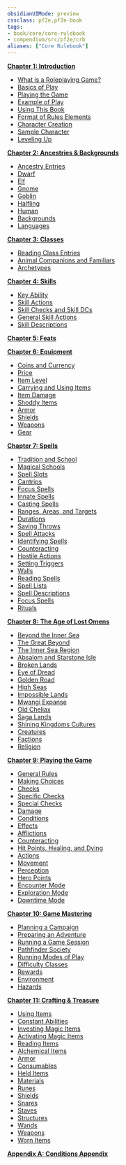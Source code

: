 ```yaml
---
obsidianUIMode: preview
cssclass: pf2e,pf2e-book
tags:
- book/core/core-rulebook
- compendium/src/pf2e/crb
aliases: ["Core Rulebook"]
---
```

**[Chapter 1: Introduction](/rules/core-rulebook/chapter-1-introduction.md)**

- [What is a Roleplaying Game?](/rules/core-rulebook/chapter-1-introduction.md#What%20is%20a%20Roleplaying%20Game?)
- [Basics of Play](/rules/core-rulebook/chapter-1-introduction.md#Basics%20of%20Play)
- [Playing the Game](/rules/core-rulebook/chapter-1-introduction.md#Playing%20the%20Game)
- [Example of Play](/rules/core-rulebook/chapter-1-introduction.md#Example%20of%20Play)
- [Using This Book](/rules/core-rulebook/chapter-1-introduction.md#Using%20This%20Book)
- [Format of Rules Elements](/rules/core-rulebook/chapter-1-introduction.md#Format%20of%20Rules%20Elements)
- [Character Creation](/rules/core-rulebook/chapter-1-introduction.md#Character%20Creation)
- [Sample Character](/rules/core-rulebook/chapter-1-introduction.md#Sample%20Character)
- [Leveling Up](/rules/core-rulebook/chapter-1-introduction.md#Leveling%20Up)

**[Chapter 2: Ancestries & Backgrounds](/rules/core-rulebook/chapter-2-ancestries-backgrounds.md)**

- [Ancestry Entries](/rules/core-rulebook/chapter-2-ancestries-backgrounds.md#Ancestry%20Entries)
- [Dwarf](/rules/core-rulebook/chapter-2-ancestries-backgrounds.md#Dwarf)
- [Elf](/rules/core-rulebook/chapter-2-ancestries-backgrounds.md#Elf)
- [Gnome](/rules/core-rulebook/chapter-2-ancestries-backgrounds.md#Gnome)
- [Goblin](/rules/core-rulebook/chapter-2-ancestries-backgrounds.md#Goblin)
- [Halfling](/rules/core-rulebook/chapter-2-ancestries-backgrounds.md#Halfling)
- [Human](/rules/core-rulebook/chapter-2-ancestries-backgrounds.md#Human)
- [Backgrounds](/rules/core-rulebook/chapter-2-ancestries-backgrounds.md#Backgrounds)
- [Languages](/rules/core-rulebook/chapter-2-ancestries-backgrounds.md#Languages)

**[Chapter 3: Classes](/rules/core-rulebook/chapter-3-classes.md)**

- [Reading Class Entries](/rules/core-rulebook/chapter-3-classes.md#Reading%20Class%20Entries)
- [Animal Companions and Familiars](/rules/core-rulebook/chapter-3-classes.md#Animal%20Companions%20and%20Familiars)
- [Archetypes](/rules/core-rulebook/chapter-3-classes.md#Archetypes)

**[Chapter 4: Skills](/rules/core-rulebook/chapter-4-skills.md)**

- [Key Ability](/rules/core-rulebook/chapter-4-skills.md#Key%20Ability)
- [Skill Actions](/rules/core-rulebook/chapter-4-skills.md#Skill%20Actions)
- [Skill Checks and Skill DCs](/rules/core-rulebook/chapter-4-skills.md#Skill%20Checks%20and%20Skill%20DCs)
- [General Skill Actions](/rules/core-rulebook/chapter-4-skills.md#General%20Skill%20Actions)
- [Skill Descriptions](/rules/core-rulebook/chapter-4-skills.md#Skill%20Descriptions)

**[Chapter 5: Feats](/rules/core-rulebook/chapter-5-feats.md)**

**[Chapter 6: Equipment](/rules/core-rulebook/chapter-6-equipment.md)**

- [Coins and Currency](/rules/core-rulebook/chapter-6-equipment.md#Coins%20and%20Currency)
- [Price](/rules/core-rulebook/chapter-6-equipment.md#Price)
- [Item Level](/rules/core-rulebook/chapter-6-equipment.md#Item%20Level)
- [Carrying and Using Items](/rules/core-rulebook/chapter-6-equipment.md#Carrying%20and%20Using%20Items)
- [Item Damage](/rules/core-rulebook/chapter-6-equipment.md#Item%20Damage)
- [Shoddy Items](/rules/core-rulebook/chapter-6-equipment.md#Shoddy%20Items)
- [Armor](/rules/core-rulebook/chapter-6-equipment.md#Armor)
- [Shields](/rules/core-rulebook/chapter-6-equipment.md#Shields)
- [Weapons](/rules/core-rulebook/chapter-6-equipment.md#Weapons)
- [Gear](/rules/core-rulebook/chapter-6-equipment.md#Gear)

**[Chapter 7: Spells](/rules/core-rulebook/chapter-7-spells.md)**

- [Tradition and School](/rules/core-rulebook/chapter-7-spells.md#Tradition%20and%20School)
- [Magical Schools](/rules/core-rulebook/chapter-7-spells.md#Magical%20Schools)
- [Spell Slots](/rules/core-rulebook/chapter-7-spells.md#Spell%20Slots)
- [Cantrips](/rules/core-rulebook/chapter-7-spells.md#Cantrips)
- [Focus Spells](/rules/core-rulebook/chapter-7-spells.md#Focus%20Spells)
- [Innate Spells](/rules/core-rulebook/chapter-7-spells.md#Innate%20Spells)
- [Casting Spells](/rules/core-rulebook/chapter-7-spells.md#Casting%20Spells)
- [Ranges, Areas, and Targets](/rules/core-rulebook/chapter-7-spells.md#Ranges,%20Areas,%20and%20Targets)
- [Durations](/rules/core-rulebook/chapter-7-spells.md#Durations)
- [Saving Throws](/rules/core-rulebook/chapter-7-spells.md#Saving%20Throws)
- [Spell Attacks](/rules/core-rulebook/chapter-7-spells.md#Spell%20Attacks)
- [Identifying Spells](/rules/core-rulebook/chapter-7-spells.md#Identifying%20Spells)
- [Counteracting](/rules/core-rulebook/chapter-7-spells.md#Counteracting)
- [Hostile Actions](/rules/core-rulebook/chapter-7-spells.md#Hostile%20Actions)
- [Setting Triggers](/rules/core-rulebook/chapter-7-spells.md#Setting%20Triggers)
- [Walls](/rules/core-rulebook/chapter-7-spells.md#Walls)
- [Reading Spells](/rules/core-rulebook/chapter-7-spells.md#Reading%20Spells)
- [Spell Lists](/rules/core-rulebook/chapter-7-spells.md#Spell%20Lists)
- [Spell Descriptions](/rules/core-rulebook/chapter-7-spells.md#Spell%20Descriptions)
- [Focus Spells](/rules/core-rulebook/chapter-7-spells.md#Focus%20Spells)
- [Rituals](/rules/core-rulebook/chapter-7-spells.md#Rituals)

**[Chapter 8: The Age of Lost Omens](/rules/core-rulebook/chapter-8-the-age-of-lost-omens.md)**

- [Beyond the Inner Sea](/rules/core-rulebook/chapter-8-the-age-of-lost-omens.md#Beyond%20the%20Inner%20Sea)
- [The Great Beyond](/rules/core-rulebook/chapter-8-the-age-of-lost-omens.md#The%20Great%20Beyond)
- [The Inner Sea Region](/rules/core-rulebook/chapter-8-the-age-of-lost-omens.md#The%20Inner%20Sea%20Region)
- [Absalom and Starstone Isle](/rules/core-rulebook/chapter-8-the-age-of-lost-omens.md#Absalom%20and%20Starstone%20Isle)
- [Broken Lands](/rules/core-rulebook/chapter-8-the-age-of-lost-omens.md#Broken%20Lands)
- [Eye of Dread](/rules/core-rulebook/chapter-8-the-age-of-lost-omens.md#Eye%20of%20Dread)
- [Golden Road](/rules/core-rulebook/chapter-8-the-age-of-lost-omens.md#Golden%20Road)
- [High Seas](/rules/core-rulebook/chapter-8-the-age-of-lost-omens.md#High%20Seas)
- [Impossible Lands](/rules/core-rulebook/chapter-8-the-age-of-lost-omens.md#Impossible%20Lands)
- [Mwangi Expanse](/rules/core-rulebook/chapter-8-the-age-of-lost-omens.md#Mwangi%20Expanse)
- [Old Cheliax](/rules/core-rulebook/chapter-8-the-age-of-lost-omens.md#Old%20Cheliax)
- [Saga Lands](/rules/core-rulebook/chapter-8-the-age-of-lost-omens.md#Saga%20Lands)
- [Shining Kingdoms Cultures](/rules/core-rulebook/chapter-8-the-age-of-lost-omens.md#Shining%20Kingdoms%20Cultures)
- [Creatures](/rules/core-rulebook/chapter-8-the-age-of-lost-omens.md#Creatures)
- [Factions](/rules/core-rulebook/chapter-8-the-age-of-lost-omens.md#Factions)
- [Religion](/rules/core-rulebook/chapter-8-the-age-of-lost-omens.md#Religion)

**[Chapter 9: Playing the Game](/rules/core-rulebook/chapter-9-playing-the-game.md)**

- [General Rules](/rules/core-rulebook/chapter-9-playing-the-game.md#General%20Rules)
- [Making Choices](/rules/core-rulebook/chapter-9-playing-the-game.md#Making%20Choices)
- [Checks](/rules/core-rulebook/chapter-9-playing-the-game.md#Checks)
- [Specific Checks](/rules/core-rulebook/chapter-9-playing-the-game.md#Specific%20Checks)
- [Special Checks](/rules/core-rulebook/chapter-9-playing-the-game.md#Special%20Checks)
- [Damage](/rules/core-rulebook/chapter-9-playing-the-game.md#Damage)
- [Conditions](/rules/core-rulebook/chapter-9-playing-the-game.md#Conditions)
- [Effects](/rules/core-rulebook/chapter-9-playing-the-game.md#Effects)
- [Afflictions](/rules/core-rulebook/chapter-9-playing-the-game.md#Afflictions)
- [Counteracting](/rules/core-rulebook/chapter-9-playing-the-game.md#Counteracting)
- [Hit Points, Healing, and Dying](/rules/core-rulebook/chapter-9-playing-the-game.md#Hit%20Points,%20Healing,%20and%20Dying)
- [Actions](/rules/core-rulebook/chapter-9-playing-the-game.md#Actions)
- [Movement](/rules/core-rulebook/chapter-9-playing-the-game.md#Movement)
- [Perception](/rules/core-rulebook/chapter-9-playing-the-game.md#Perception)
- [Hero Points](/rules/core-rulebook/chapter-9-playing-the-game.md#Hero%20Points)
- [Encounter Mode](/rules/core-rulebook/chapter-9-playing-the-game.md#Encounter%20Mode)
- [Exploration Mode](/rules/core-rulebook/chapter-9-playing-the-game.md#Exploration%20Mode)
- [Downtime Mode](/rules/core-rulebook/chapter-9-playing-the-game.md#Downtime%20Mode)

**[Chapter 10: Game Mastering](/rules/core-rulebook/chapter-10-game-mastering.md)**

- [Planning a Campaign](/rules/core-rulebook/chapter-10-game-mastering.md#Planning%20a%20Campaign)
- [Preparing an Adventure](/rules/core-rulebook/chapter-10-game-mastering.md#Preparing%20an%20Adventure)
- [Running a Game Session](/rules/core-rulebook/chapter-10-game-mastering.md#Running%20a%20Game%20Session)
- [Pathfinder Society](/rules/core-rulebook/chapter-10-game-mastering.md#Pathfinder%20Society)
- [Running Modes of Play](/rules/core-rulebook/chapter-10-game-mastering.md#Running%20Modes%20of%20Play)
- [Difficulty Classes](/rules/core-rulebook/chapter-10-game-mastering.md#Difficulty%20Classes)
- [Rewards](/rules/core-rulebook/chapter-10-game-mastering.md#Rewards)
- [Environment](/rules/core-rulebook/chapter-10-game-mastering.md#Environment)
- [Hazards](/rules/core-rulebook/chapter-10-game-mastering.md#Hazards)

**[Chapter 11: Crafting & Treasure](/rules/core-rulebook/chapter-11-crafting-treasure.md)**

- [Using Items](/rules/core-rulebook/chapter-11-crafting-treasure.md#Using%20Items)
- [Constant Abilities](/rules/core-rulebook/chapter-11-crafting-treasure.md#Constant%20Abilities)
- [Investing Magic Items](/rules/core-rulebook/chapter-11-crafting-treasure.md#Investing%20Magic%20Items)
- [Activating Magic Items](/rules/core-rulebook/chapter-11-crafting-treasure.md#Activating%20Magic%20Items)
- [Reading Items](/rules/core-rulebook/chapter-11-crafting-treasure.md#Reading%20Items)
- [Alchemical Items](/rules/core-rulebook/chapter-11-crafting-treasure.md#Alchemical%20Items)
- [Armor](/rules/core-rulebook/chapter-11-crafting-treasure.md#Armor)
- [Consumables](/rules/core-rulebook/chapter-11-crafting-treasure.md#Consumables)
- [Held Items](/rules/core-rulebook/chapter-11-crafting-treasure.md#Held%20Items)
- [Materials](/rules/core-rulebook/chapter-11-crafting-treasure.md#Materials)
- [Runes](/rules/core-rulebook/chapter-11-crafting-treasure.md#Runes)
- [Shields](/rules/core-rulebook/chapter-11-crafting-treasure.md#Shields)
- [Snares](/rules/core-rulebook/chapter-11-crafting-treasure.md#Snares)
- [Staves](/rules/core-rulebook/chapter-11-crafting-treasure.md#Staves)
- [Structures](/rules/core-rulebook/chapter-11-crafting-treasure.md#Structures)
- [Wands](/rules/core-rulebook/chapter-11-crafting-treasure.md#Wands)
- [Weapons](/rules/core-rulebook/chapter-11-crafting-treasure.md#Weapons)
- [Worn Items](/rules/core-rulebook/chapter-11-crafting-treasure.md#Worn%20Items)

**[Appendix A: Conditions Appendix](/rules/core-rulebook/appendix-a-conditions-appendix.md)**
